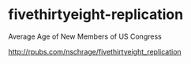 # fivethirtyeight-replication
Average Age of New Members of US Congress

http://rpubs.com/nschrage/fivethirtyeight_replication
